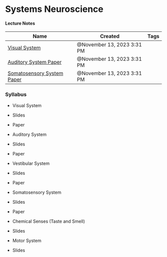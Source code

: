 # Systems Neuroscience

#### Lecture Notes

| Name                                                                                                                                                                                                            | Created                    | Tags |
| --------------------------------------------------------------------------------------------------------------------------------------------------------------------------------------------------------------- | -------------------------- | ---- |
| [Visual System](Systems%20Neuroscience%20449f667c736f4c0990fa7bb7c6e26b0e/Lecture%20Notes%20b6ba018091014e629e12fbefc3b91f84/Visual%20System%20998d35fbe365470a816f64cf270b3da1.md)                             | @November 13, 2023 3:31 PM |      |
| [Auditory System Paper](Systems%20Neuroscience%20449f667c736f4c0990fa7bb7c6e26b0e/Lecture%20Notes%20b6ba018091014e629e12fbefc3b91f84/Auditory%20System%20Paper%2030cbef4fae2a42198397ac1f51ade69a.md)           | @November 13, 2023 3:31 PM |      |
| [Somatosensory System Paper](Systems%20Neuroscience%20449f667c736f4c0990fa7bb7c6e26b0e/Lecture%20Notes%20b6ba018091014e629e12fbefc3b91f84/Somatosensory%20System%20Paper%20316d1410055f45bf958a77c187a2fed2.md) | @November 13, 2023 3:31 PM |      |

  
  

### Syllabus

  - Visual System

<!-- end list -->

  - Slides

<!-- end list -->

  - Paper 

<!-- end list -->

  - Auditory System

<!-- end list -->

  - Slides 

<!-- end list -->

  - Paper

<!-- end list -->

  - Vestibular System

<!-- end list -->

  - Slides

<!-- end list -->

  - Paper

<!-- end list -->

  - Somatosensory System

<!-- end list -->

  - Slides

<!-- end list -->

  - Paper

<!-- end list -->

  - Chemical Senses (Taste and Smell)

<!-- end list -->

  - Slides

<!-- end list -->

  - Motor System

<!-- end list -->

  - Slides
